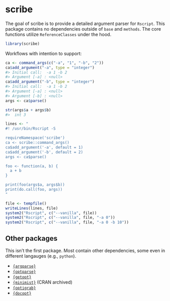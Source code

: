 
<!-- README.md is generated from README.Rmd. Please edit that file -->

# scribe

<!-- badges: start -->
<!-- badges: end -->

The goal of scribe is to provide a detailed argument parser for
`Rscript`. This package contains no dependencies outside of `base` and
`methods`. The core functions utilize `ReferenceClasses` under the hood.

``` r
library(scribe)
```

Workflows with intention to support:

``` r
ca <- command_args(c("-a", "1", "-b", "2"))
ca$add_argument("-a", type = "integer")
#> Initial call:  -a 1 -b 2
#> Argument [-a] : <null>
ca$add_argument("-b", type = "integer")
#> Initial call:  -a 1 -b 2
#> Argument [-a] : <null>
#> Argument [-b] : <null>
args <- ca$parse()

str(args$a + args$b)
#>  int 3
```

``` r
lines <- "
#! /usr/bin/Rscript -S

requireNamespace('scribe')
ca <- scribe::command_args()
ca$add_argument('-a', default = 1)
ca$add_argument('-b', default = 2)
args <- ca$parse()

foo <- function(a, b) {
  a + b
}

print(foo(args$a, args$b))
print(do.call(foo, args))
"

file <- tempfile()
writeLines(lines, file)
system2("Rscript", c("--vanilla", file))
system2("Rscript", c("--vanilla", file, "-a 0"))
system2("Rscript", c("--vanilla", file, "-a 0 -b 10"))
```

## Other packages

This isn’t the first package. Most contain other dependencies, some even
in different langauges (e.g., `python`).

- [`{argparse}`](https://github.com/trevorld/r-argparse)
- [`{optparse}`](https://github.com/trevorld/r-optparse)
- [`{getopt}`](https://github.com/trevorld/r-getopt)
- [`{minimist}`](https://github.com/jeroen/minimist) (CRAN archived)
- [`{optigrab}`](https://github.com/decisionpatterns/optigrab)
- [`{docopt}`](https://github.com/docopt/docopt.R)
